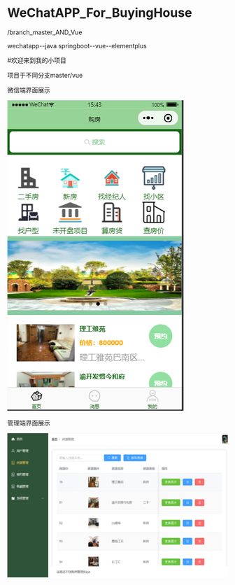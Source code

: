 # WeChatAPP_For_BuyingHouse

/branch_master_AND_Vue

wechatapp--java springboot--vue--elementplus


  #欢迎来到我的小项目
  
  
  项目于不同分支master/vue
  
  微信端界面展示
  
  ![系统微信端](https://github.com/yuskiss/WeChatAPP_For_BuyingHouse/blob/master/src/main/webapp/img/weixingduan.png)
  
  管理端界面展示

![系统管理界面](https://github.com/yuskiss/WeChatAPP_For_BuyingHouse/blob/master/src/main/webapp/img/guanliduan.png)
